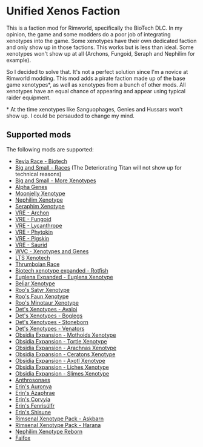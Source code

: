 
# Unified Xenos Faction

This is a faction mod for Rimworld, specifically the BioTech DLC. In my opinion, the game and some modders do a poor job of integrating xenotypes into the game. Some xenotypes have their own dedicated faction and only show up in those factions. This works but is less than ideal. Some xenotypes won't show up at all (Archons, Fungoid, Seraph and Nephilim for example).

So I decided to solve that. It's not a perfect solution since I'm a novice at Rimworld modding. This mod adds a pirate faction made up of the base game xenotypes\*, as well as xenotypes from a bunch of other mods. All xenotypes have an equal chance of appearing and appear using typical raider equipment.

\* At the time xenotypes like Sanguophages, Genies and Hussars won't show up. I could be persauded to change my mind.

## Supported mods

The following mods are supported:

 * [Revia Race - Biotech](https://steamcommunity.com/sharedfiles/filedetails/?id=2893157989)
 * [Big and Small - Races](https://steamcommunity.com/sharedfiles/filedetails/?id=2894397737) (The Deteriorating Titan will not show up for technical reasons)
 * [Big and Small - More Xenotypes](https://steamcommunity.com/sharedfiles/filedetails/?id=3218636337)
 * [Alpha Genes](https://steamcommunity.com/sharedfiles/filedetails/?id=2891845502)
 * [Moonjelly Xenotype](https://steamcommunity.com/sharedfiles/filedetails/?id=3030254580)
 * [Nephilim Xenotype](https://steamcommunity.com/sharedfiles/filedetails/?id=2997308585)
 * [Seraphim Xenotype](https://steamcommunity.com/sharedfiles/filedetails/?id=3308336173)
 * [VRE - Archon](https://steamcommunity.com/sharedfiles/filedetails/?id=3067715093)
 * [VRE - Fungoid](https://steamcommunity.com/sharedfiles/filedetails/?id=3042690053)
 * [VRE - Lycanthrope](https://steamcommunity.com/sharedfiles/filedetails/?id=3114453100)
 * [VRE - Phytokin](https://steamcommunity.com/sharedfiles/filedetails/?id=2927323805)
 * [VRE - Pigskin](https://steamcommunity.com/sharedfiles/filedetails/?id=3164798809)
 * [VRE - Saurid](https://steamcommunity.com/sharedfiles/filedetails/?id=2880990495)
 * [WVC - Xenotypes and Genes](https://steamcommunity.com/sharedfiles/filedetails/?id=2886992038)
 * [LTS Xenotech](https://steamcommunity.com/sharedfiles/filedetails/?id=2877887281)
 * [Thrumboian Race](https://steamcommunity.com/sharedfiles/filedetails/?id=3257981328)
 * [Biotech xenotype expanded - Rotfish](https://steamcommunity.com/sharedfiles/filedetails/?id=2916253559)
 * [Euglena Expanded - Euglena Xenotype](https://steamcommunity.com/sharedfiles/filedetails/?id=2975005239)
 * [Beliar Xenotype](https://steamcommunity.com/sharedfiles/filedetails/?id=3237072670)
 * [Roo's Satyr Xenotype](https://steamcommunity.com/sharedfiles/filedetails/?id=2971803439)
 * [Roo's Faun Xenotype](https://steamcommunity.com/workshop/filedetails/?id=2971801826)
 * [Roo's Minotaur Xenotype](https://steamcommunity.com/sharedfiles/filedetails/?id=2927812651)
 * [Det's Xenotypes - Avaloi](https://steamcommunity.com/sharedfiles/filedetails/?id=3199692643)
 * [Det's Xenotypes - Boglegs](https://steamcommunity.com/sharedfiles/filedetails/?id=3146564944)
 * [Det's Xenotypes - Stoneborn](https://steamcommunity.com/sharedfiles/filedetails/?id=2888722722)
 * [Det's Xenotypes - Venators](https://steamcommunity.com/sharedfiles/filedetails/?id=3140248688)
 * [Obsidia Expansion - Mothoids Xenotype](https://steamcommunity.com/sharedfiles/filedetails/?id=2885653060)
 * [Obsidia Expansion - Tortle Xenotype](https://steamcommunity.com/sharedfiles/filedetails/?id=2898016450)
 * [Obsidia Expansion - Arachnas Xenotype](https://steamcommunity.com/sharedfiles/filedetails/?id=2990606834)
 * [Obsidia Expansion - Ceratons Xenotype](https://steamcommunity.com/sharedfiles/filedetails/?id=3196058982)
 * [Obsidia Expansion - Axotl Xenotype](https://steamcommunity.com/sharedfiles/filedetails/?id=3304340573)
 * [Obsidia Expansion - Liches Xenotype](https://steamcommunity.com/sharedfiles/filedetails/?id=3318124376)
 * [Obsidia Expansion - Slimes Xenotype](https://steamcommunity.com/sharedfiles/filedetails/?id=3331598962)
 * [Anthrosonaes](https://steamcommunity.com/sharedfiles/filedetails/?id=2902258418)
 * [Erin's Auronya](https://steamcommunity.com/sharedfiles/filedetails/?id=2908837535)
 * [Erin's Azaphrae](https://steamcommunity.com/sharedfiles/filedetails/?id=3035240271)
 * [Erin's Corvyia](https://steamcommunity.com/sharedfiles/filedetails/?id=3154954530)
 * [Erin's Fenrisúlfr](https://steamcommunity.com/sharedfiles/filedetails/?id=3020079359)
 * [Erin's Shisune](https://steamcommunity.com/sharedfiles/filedetails/?id=2974138931)
 * [Rimsenal Xenotype Pack - Askbarn](https://steamcommunity.com/sharedfiles/filedetails/?id=2918812858)
 * [Rimsenal Xenotype Pack - Harana](https://steamcommunity.com/sharedfiles/filedetails/?id=3228637524)
 * [Nephilim Xenotype Reborn](https://steamcommunity.com/sharedfiles/filedetails/?id=3542508261)
 * [Faifox](https://steamcommunity.com/sharedfiles/filedetails/?id=3258185971)
